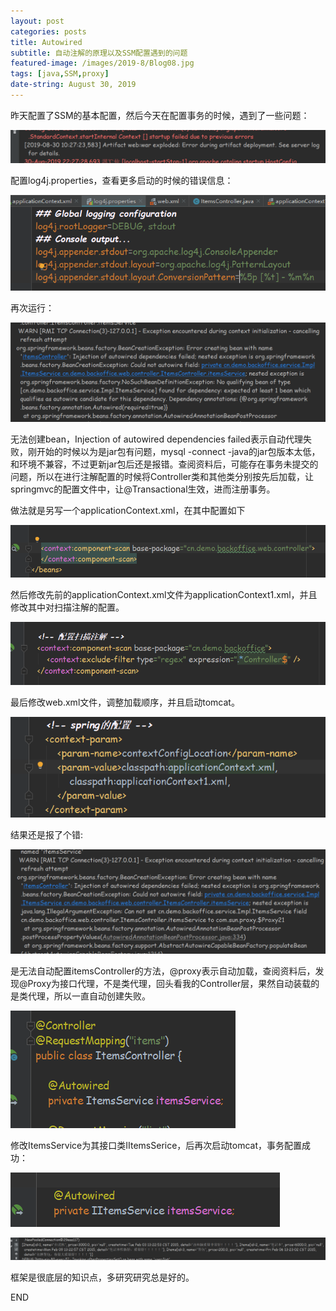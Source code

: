 ```yaml
---
layout: post
categories: posts
title: Autowired
subtitle: 自动注解的原理以及SSM配置遇到的问题
featured-image: /images/2019-8/Blog08.jpg
tags: [java,SSM,proxy]
date-string: August 30, 2019
---
```


昨天配置了SSM的基本配置，然后今天在配置事务的时候，遇到了一些问题：

![blog01](/images/2019-08-30/blog01.png)

配置log4j.properties，查看更多启动的时候的错误信息：

![blog02](/images/2019-08-30/blog02.png)

再次运行：

![blog03](/images/2019-08-30/blog03.png)

无法创建bean，Injection of autowired dependencies failed表示自动代理失败，刚开始的时候以为是jar包有问题，mysql -connect -java的jar包版本太低，和环境不兼容，不过更新jar包后还是报错。查阅资料后，可能存在事务未提交的问题，所以在进行注解配置的时候将Controller类和其他类分别按先后加载，让springmvc的配置文件中，让@Transactional生效，进而注册事务。

做法就是另写一个applicationContext.xml，在其中配置如下

![blog05](/images/2019-08-30/blog05.png)

然后修改先前的applicationContext.xml文件为applicationContext1.xml，并且修改其中对扫描注解的配置。

![blog06](/images/2019-08-30/blog06.png)

最后修改web.xml文件，调整加载顺序，并且启动tomcat。

![blog07](/images/2019-08-30/blog07.png)

结果还是报了个错:

![blog04](/images/2019-08-30/blog04.png)

是无法自动配置itemsController的方法，@proxy表示自动加载，查阅资料后，发现@Proxy为接口代理，不是类代理，回头看我的Controller层，果然自动装载的是类代理，所以一直自动创建失败。

![blog08](/images/2019-08-30/blog08.png)

修改ItemsService为其接口类IItemsSerice，后再次启动tomcat，事务配置成功：

![blog09](/images/2019-08-30/blog09.png)

![blog10](/images/2019-08-30/blog10.png)

框架是很底层的知识点，多研究研究总是好的。

END